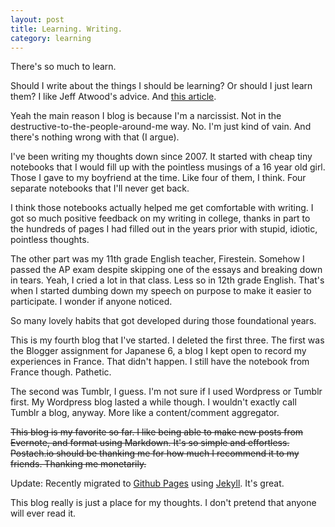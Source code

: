 ```yaml
---
layout: post
title: Learning. Writing.
category: learning
---
```

There's so much to learn.

Should I write about the things I should be learning? Or should I just learn them? I like Jeff Atwood's advice. And [this article](https://sites.google.com/site/steveyegge2/you-should-write-blogs).

Yeah the main reason I blog is because I'm a narcissist. Not in the destructive-to-the-people-around-me way. No. I'm just kind of vain. And there's nothing wrong with that (I argue).

I've been writing my thoughts down since 2007. It started with cheap tiny notebooks that I would fill up with the pointless musings of a 16 year old girl. Those I gave to my boyfriend at the time. Like four of them, I think. Four separate notebooks that I'll never get back.

I think those notebooks actually helped me get comfortable with writing. I got so much positive feedback on my writing in college, thanks in part to the hundreds of pages I had filled out in the years prior with stupid, idiotic, pointless thoughts.

The other part was my 11th grade English teacher, Firestein. Somehow I passed the AP exam despite skipping one of the essays and breaking down in tears. Yeah, I cried a lot in that class. Less so in 12th grade English. That's when I started dumbing down my speech on purpose to make it easier to participate. I wonder if anyone noticed.

So many lovely habits that got developed during those foundational years.

This is my fourth blog that I've started. I deleted the first three. The first was the Blogger assignment for Japanese 6, a blog I kept open to record my experiences in France. That didn't happen. I still have the notebook from France though. Pathetic.

The second was Tumblr, I guess. I'm not sure if I used Wordpress or Tumblr first. My Wordpress blog lasted a while though. I wouldn't exactly call Tumblr a blog, anyway. More like a content/comment aggregator.

<s>This blog is my favorite so far. I like being able to make new posts from Evernote, and format using Markdown. It's so simple and effortless. Postach.io should be thanking me for how much I recommend it to my friends. Thanking me monetarily.</s>

<i class="fa fa-long-arrow-right"></i> Update: Recently migrated to [Github Pages](https://pages.github.com/) using [Jekyll](http://jekyllrb.com/). It's great.

This blog really is just a place for my thoughts. I don't pretend that anyone will ever read it.